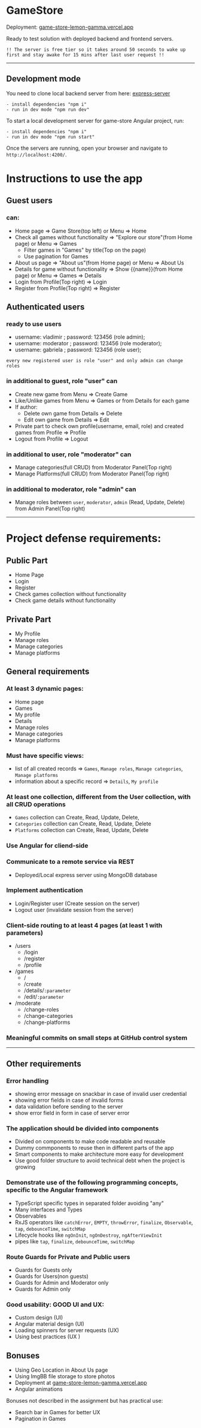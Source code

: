 # GameStore

Deployment: <a href="https://game-store-lemon-gamma.vercel.app" target="_blank" rel="noopener noreferrer">game-store-lemon-gamma.vercel.app</a>

Ready to test solution with deployed backend and frontend servers.

```
!! The server is free tier so it takes around 50 seconds to wake up first and stay awake for 15 mins after last user request !!
```

---

## Development mode

You need to clone local backend server from here: <a href="https://github.com/vladinson009/express-server" target="_blank" rel="noopener noreferrer">express-server</a>

```
- install dependencies "npm i"
- run in dev mode "npm run dev"
```

To start a local development server for game-store Angular project, run:

```
- install dependencies "npm i"
- run in dev mode "npm run start"
```

Once the servers are running, open your browser and navigate to `http://localhost:4200/`.

# Instructions to use the app

## Guest users

### can:

- Home page => Game Store(top left) or Menu => Home
- Check all games without functionality => "Explore our store"(from Home page) or Menu => Games
  - Filter games in "Games" by title(Top on the page)
  - Use pagination for Games
- About us page => "About us"(from Home page) or Menu => About Us
- Details for game without functionality => Show {{name}}(from Home page) or Menu => Games => Details
- Login from Profile(Top right) => Login
- Register from Profile(Top right) => Register

## Authenticated users

### ready to use users

- username: vladimir ; password: 123456 (role admin);
- username: moderator ; password: 123456 (role moderator);
- username: gabriela ; password: 123456 (role user);

`every new registered user is role "user" and only admin can change roles`

### in additional to guest, role "user" can

- Create new game from Menu => Create Game
- Like/Unlike games from Menu => Games or from Details for each game
- If author:
  - Delete own game from Details => Delete
  - Edit own game from Details => Edit
- Private part to check own profile(username, email, role) and created games from Profile => Profile
- Logout from Profile => Logout

### in additional to user, role "moderator" can

- Manage categories(full CRUD) from Moderator Panel(Top right)
- Manage Platforms(full CRUD) from Moderator Panel(Top right)

### in additional to moderator, role "admin" can

- Manage roles between `user`, `moderator`, `admin` (Read, Update, Delete) from Admin Panel(Top right)

---

# Project defense requirements:

## Public Part

- Home Page
- Login
- Register
- Check games collection without functionality
- Check game details without functionality

## Private Part

- My Profile
- Manage roles
- Manage categories
- Manage platforms

## General requirements

### At least 3 dynamic pages:

- Home page
- Games
- My profile
- Details
- Manage roles
- Manage categories
- Manage platforms

### Must have specific views:

- list of all created records => `Games`, `Manage roles`, `Manage categories`, `Manage platforms`
- information about a specific record => `Details`, `My profile`

### At least one collection, different from the User collection, with all CRUD operations

- `Games` collection can Create, Read, Update, Delete,
- `Categories` collection can Create, Read, Update, Delete
- `Platforms` collection can Create, Read, Update, Delete

### Use Angular for cliend-side

### Communicate to a remote service via REST

- Deployed/Local express server using MongoDB database

### Implement authentication

- Login/Register user (Create session on the server)
- Logout user (invalidate session from the server)

### Client-side routing to at least 4 pages (at least 1 with parameters)

- /users
  - /login
  - /register
  - /profile
- /games
  - /
  - /create
  - /details/`:parameter`
  - /edit/`:parameter`
- /moderate
  - /change-roles
  - /change-categories
  - /change-platforms

### Meaningful commits on small steps at GitHub control system

---

## Other requirements

### Error handling

- showing error message on snackbar in case of invalid user credential
- showing error fields in case of invalid forms
- data validation before sending to the server
- show error field in form in case of server error

### The application should be divided into components

- Divided on components to make code readable and reusable
- Dummy commponents to reuse then in different parts of the app
- Smart components to make architecture more easy for development
- Use good folder structure to avoid technical debt when the project is growing

### Demonstrate use of the following programming concepts, specific to the Angular framework

- TypeScript specific types in separated folder avoiding "any"
- Many interfaces and Types
- Observables
- RxJS operators like `catchError`, `EMPTY`, `throwError`, `finalize`, `Observable`, `tap`, `debounceTime`, `switchMap`
- Lifecycle hooks like `ngOnInit`, `ngOnDestroy`, `ngAfterViewInit`
- pipes like `tap`, `finalize`, `debounceTime`, `switchMap`

### Route Guards for Private and Public users

- Guards for Guests only
- Guards for Users(non guests)
- Guards for Admin and Moderator only
- Guards for Admin only

### Good usability: GOOD UI and UX:

- Custom design (UI)
- Angular material design (UI)
- Loading spinners for server requests (UX)
- Using best practices (UX )

## Bonuses

- Using Geo Location in About Us page
- Using ImgBB file storage to store photos
- Deployment at <a href="https://game-store-lemon-gamma.vercel.app" target="_blank" rel="noopener noreferrer">game-store-lemon-gamma.vercel.app</a>
- Angular animations

Bonuses not described in the assignment but has practical use:

- Search bar in Games for better UX
- Pagination in Games
